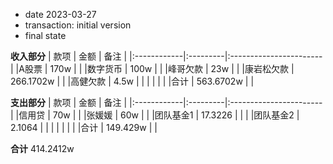 * date
2023-03-27
* transaction: initial version
* final state

**收入部分**
|   款项    | 金额     | 备注                    |
|:------------|:---------|:-----------------------|
|A股票         | 170w    |                       |
|数字货币         | 100w      |  |
|峰哥欠款         | 23w      |  |
|康岩松欠款         | 266.1702w  |  |
|高健欠款         | 4.5w  |  |
|             |          |  |
|合计         | 563.6702w |                        |

**支出部分**
|   款项    | 金额     | 备注                    |
|:------------|:---------|:-----------------------|
|信用贷         | 70w    |                       |
|张媛媛         | 60w      |  |
|团队基金1       | 17.3226 | | |
|团队基金2       | 2.1064 | | |
|             |          |  |
|合计         | 149.429w |                        |


**合计**
414.2412w
